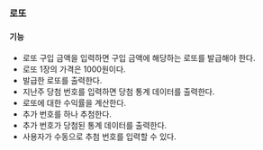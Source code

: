 ### 로또

#### 기능

- 로또 구입 금액을 입력하면 구입 금액에 해당하는 로또를 발급해야 한다.
- 로또 1장의 가격은 1000원이다.
- 발급한 로또를 출력한다.
- 지난주 당첨 번호를 입력하면 당첨 통계 데이터를 출력한다.
- 로또에 대한 수익률을 계산한다.
- 추가 번호를 하나 추첨한다.
- 추가 번호가 당첨된 통계 데이터를 출력한다.
- 사용자가 수동으로 추첨 번호를 입력할 수 있다.
